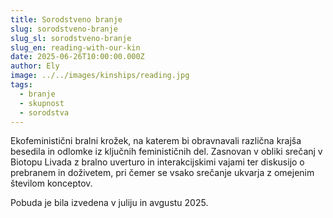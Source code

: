 ```yaml
---
title: Sorodstveno branje
slug: sorodstveno-branje
slug_sl: sorodstveno-branje
slug_en: reading-with-our-kin
date: 2025-06-26T10:00:00.000Z
author: Ely
image: ../../images/kinships/reading.jpg
tags:
  - branje
  - skupnost
  - sorodstva
---
```



Ekofeministični bralni krožek, na katerem bi obravnavali različna krajša besedila in odlomke iz ključnih feminističnih del. Zasnovan v obliki srečanj v Biotopu Livada z bralno uverturo in interakcijskimi vajami ter diskusijo o prebranem in doživetem, pri čemer se vsako srečanje ukvarja z omejenim številom konceptov. 

Pobuda je bila izvedena v juliju in avgustu 2025. 